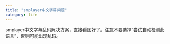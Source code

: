 ```yaml
---
title: "smplayer中文字幕问题"
category: life
---
```


smplayer中文字幕乱码解决方案，直接看图好了。注意不要选择“尝试自动检测此语言”，否则可能出现乱码。
